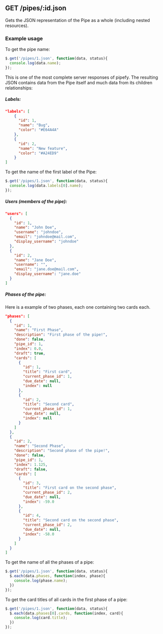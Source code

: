 ## GET /pipes/:id.json

Gets the JSON representation of the Pipe as a whole
(including nested resources).

### Example usage

To get the pipe name:

```javascript
$.get('/pipes/1.json', function(data, status){
  console.log(data.name);
});
```


This is one of the most complete server responses of pipefy. The resulting
JSON contains data from the Pipe itself and much data from its children
relationships:

##### Labels:

```json
"labels": [
    {
      "id": 1,
      "name": "Bug",
      "color": "#E64A4A"
    },
    {
      "id": 2,
      "name": "New feature",
      "color": "#A24ED9"
    }
]
```


To get the name of the first label of the Pipe:

```javascript
$.get('/pipes/1.json', function(data, status){
  console.log(data.labels[0].name);
});
```

##### Users (members of the pipe):
```json
"users": [
  {
    "id": 1,
    "name": "John Doe",
    "username": "johndoe",
    "email": "johndoe@mail.com",
    "display_username": "johndoe"
  },
  {
    "id": 2,
    "name": "Jane Doe",
    "username": "",
    "email": "jane.doe@mail.com",
    "display_username": "jane.doe"
  }
]
```

##### Phases of the pipe:

Here is a example of two phases, each one containing two cards each.

```json
"phases": [
  {
    "id": 1,
    "name": "First Phase",
    "description": "First phase of the pipe!",
    "done": false,
    "pipe_id": 1,
    "index": 0.0,
    "draft": true,
    "cards": [
      {
        "id": 1,
        "title": "First card",
        "current_phase_id": 1,
        "due_date": null,
        "index": null
      },
      {
        "id": 2,
        "title": "Second card",
        "current_phase_id": 1,
        "due_date": null,
        "index": null
      }
    ]
  },
  {
    "id": 2,
    "name": "Second Phase",
    "description": "Second phase of the pipe!",
    "done": false,
    "pipe_id": 1,
    "index": 1.125,
    "draft": false,
    "cards": [
      {
        "id": 3,
        "title": "First card on the second phase",
        "current_phase_id": 2,
        "due_date": null,
        "index": -59.0
      },
      {
        "id": 4,
        "title": "Second card on the second phase",
        "current_phase_id": 2,
        "due_date": null,
        "index": -58.0
      }
    ]
  }
]
```

To get the name of all the phases of a pipe:

```javascript
$.get('/pipes/1.json', function(data, status){
  $.each(data.phases, function(index, phase){
    console.log(phase.name);  
  })
});
```

To get the card titles of all cards in the first phase of a pipe:

```javascript
$.get('/pipes/1.json', function(data, status){
  $.each(data.phases[0].cards, function(index, card){
    console.log(card.title);  
  })
});
```